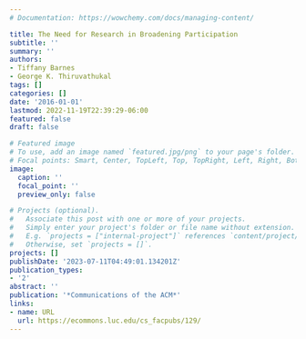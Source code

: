 ```yaml
---
# Documentation: https://wowchemy.com/docs/managing-content/

title: The Need for Research in Broadening Participation
subtitle: ''
summary: ''
authors:
- Tiffany Barnes
- George K. Thiruvathukal
tags: []
categories: []
date: '2016-01-01'
lastmod: 2022-11-19T22:39:29-06:00
featured: false
draft: false

# Featured image
# To use, add an image named `featured.jpg/png` to your page's folder.
# Focal points: Smart, Center, TopLeft, Top, TopRight, Left, Right, BottomLeft, Bottom, BottomRight.
image:
  caption: ''
  focal_point: ''
  preview_only: false

# Projects (optional).
#   Associate this post with one or more of your projects.
#   Simply enter your project's folder or file name without extension.
#   E.g. `projects = ["internal-project"]` references `content/project/deep-learning/index.md`.
#   Otherwise, set `projects = []`.
projects: []
publishDate: '2023-07-11T04:49:01.134201Z'
publication_types:
- '2'
abstract: ''
publication: '*Communications of the ACM*'
links:
- name: URL
  url: https://ecommons.luc.edu/cs_facpubs/129/
---
```

